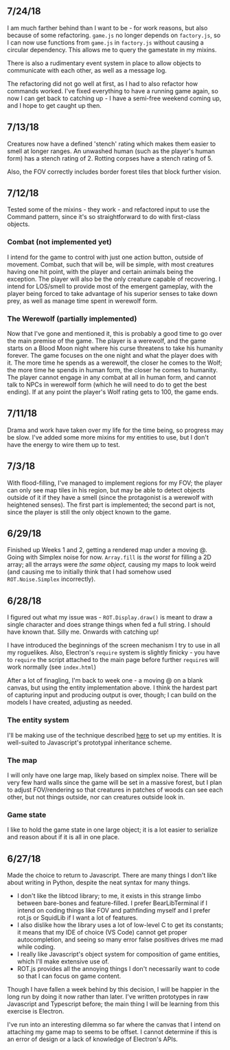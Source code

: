 ## 7/24/18

I am much farther behind than I want to be - for work reasons, but also because of some refactoring. `game.js` no longer depends on `factory.js`, so I can now use functions from `game.js` in `factory.js` without causing a circular dependency. This allows me to query the gamestate in my mixins.

There is also a rudimentary event system in place to allow objects to communicate with each other, as well as a message log.

The refactoring did not go well at first, as I had to also refactor how commands worked. I've fixed everything to have a running game again, so now I can get back to catching up - I have a semi-free weekend coming up, and I hope to get caught up then.

## 7/13/18

Creatures now have a defined 'stench' rating which makes them easier to smell at longer ranges. An unwashed human (such as the player's human form) has a stench rating of 2. Rotting corpses have a stench rating of 5.

Also, the FOV correctly includes border forest tiles that block further vision.

## 7/12/18

Tested some of the mixins - they work - and refactored input to use the Command pattern, since it's so straightforward to do with first-class objects.

### Combat (not implemented yet)

I intend for the game to control with just one action button, outside of movement. Combat, such that will be, will be simple, with most creatures having one hit point, with the player and certain animals being the exception. The player will also be the only creature capable of recovering. I intend for LOS/smell to provide most of the emergent gameplay, with the player being forced to take advantage of his superior senses to take down prey, as well as manage time spent in werewolf form.

### The Werewolf (partially implemented)

Now that I've gone and mentioned it, this is probably a good time to go over the main premise of the game. The player is a werewolf, and the game starts on a Blood Moon night where his curse threatens to take his humanity forever. The game focuses on the one night and what the player does with it. The more time he spends as a werewolf, the closer he comes to the Wolf; the more time he spends in human form, the closer he comes to humanity. The player cannot engage in any combat at all in human form, and cannot talk to NPCs in werewolf form (which he will need to do to get the best ending). If at any point the player's Wolf rating gets to 100, the game ends.

## 7/11/18

Drama and work have taken over my life for the time being, so progress may be slow. I've added some more mixins for my entities to use, but I don't have the energy to wire them up to test.

## 7/3/18

With flood-filling, I've managed to implement regions for my FOV; the player can only see map tiles in his region, but may be able to detect objects outside of it if they have a smell (since the protagonist is a werewolf with heightened senses). The first part is implemented; the second part is not, since the player is still the only object known to the game.

## 6/29/18

Finished up Weeks 1 and 2, getting a rendered map under a moving @. Going with Simplex noise for now. `Array.fill` is *the worst* for filling a 2D array; all the arrays were *the same object,* causing my maps to look weird (and causing me to initially think that I had somehow used `ROT.Noise.Simplex` incorrectly).

## 6/28/18

I figured out what my issue was - `ROT.Display.draw()` is meant to draw a single character and does strange things when fed a full string. I should have known that. Silly me. Onwards with catching up!

I have introduced the beginnings of the screen mechanism I try to use in all my roguelikes. Also, Electron's `require` system is slightly finicky - you have to `require` the script attached to the main page before further `require`s will work normally (see `index.html`)

After a lot of finagling, I'm back to week one - a moving @ on a blank canvas, but using the entity implementation above. I think the hardest part of capturing input and producing output is over, though; I can build on the models I have created, adjusting as needed.

### The entity system

I'll be making use of the technique described [here](http://www.codingcookies.com/2013/04/20/building-a-roguelike-in-javascript-part-4/) to set up my entities. It is well-suited to Javascript's prototypal inheritance scheme.

### The map

I will only have one large map, likely based on simplex noise. There will be very few hard walls since the game will be set in a massive forest, but I plan to adjust FOV/rendering so that creatures in patches of woods can see each other, but not things outside, nor can creatures outside look in. 

### Game state

I like to hold the game state in one large object; it is a lot easier to serialize and reason about if it is all in one place. 

## 6/27/18

Made the choice to return to Javascript. There are many things I don't like about writing in Python, despite the neat syntax for many things. 

* I don't like the libtcod library; to me, it exists in this strange limbo between bare-bones and feature-filled. I prefer BearLibTerminal if I intend on coding things like FOV and pathfinding myself and I prefer rot.js or SquidLib if I want a lot of features.
* I also dislike how the library uses a lot of low-level C to get its constants; it means that my IDE of choice (VS Code) cannot get proper autocompletion, and seeing so many error false positives drives me mad while coding.
* I really like Javascript's object system for composition of game entities, which I'll make extensive use of.
* ROT.js provides all the annoying things I don't necessarily want to code so that I can focus on game content.

Though I have fallen a week behind by this decision, I will be happier in the long run by doing it now rather than later. I've written prototypes in raw Javascript and Typescript before; the main thing I will be learning from this exercise is Electron.

I've run into an interesting dilemma so far where the canvas that I intend on attaching my game map to seems to be offset. I cannot determine if this is an error of design or a lack of knowledge of Electron's APIs.